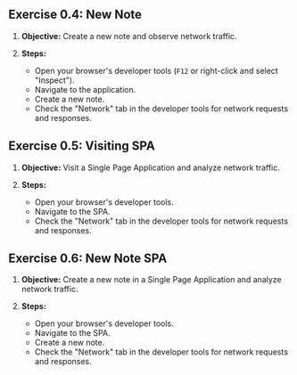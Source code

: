 ## Exercise 0.4: New Note

1. **Objective:** Create a new note and observe network traffic.

2. **Steps:**
   - Open your browser's developer tools (`F12` or right-click and select "Inspect").
   - Navigate to the application.
   - Create a new note.
   - Check the "Network" tab in the developer tools for network requests and responses.

## Exercise 0.5: Visiting SPA

1. **Objective:** Visit a Single Page Application and analyze network traffic.

2. **Steps:**
   - Open your browser's developer tools.
   - Navigate to the SPA.
   - Check the "Network" tab in the developer tools for network requests and responses.

## Exercise 0.6: New Note SPA

1. **Objective:** Create a new note in a Single Page Application and analyze network traffic.

2. **Steps:**
   - Open your browser's developer tools.
   - Navigate to the SPA.
   - Create a new note.
   - Check the "Network" tab in the developer tools for network requests and responses.
